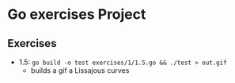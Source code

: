 # Go exercises Project

## Exercises

- 1.5: `go build -o test exercises/1/1.5.go && ./test > out.gif`
  - builds a gif a Lissajous curves
